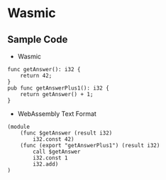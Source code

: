 # Wasmic

## Sample Code

- Wasmic

```wasmic
func getAnswer(): i32 {
    return 42;
}
pub func getAnswerPlus1(): i32 {
    return getAnswer() + 1;
}
```

- WebAssembly Text Format

```
(module
    (func $getAnswer (result i32)
        i32.const 42)
    (func (export "getAnswerPlus1") (result i32)
        call $getAnswer
        i32.const 1
        i32.add)
)
```
